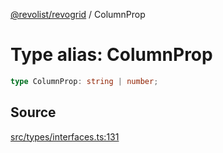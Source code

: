 [@revolist/revogrid](README.md) / ColumnProp

# Type alias: ColumnProp

```ts
type ColumnProp: string | number;
```

## Source

[src/types/interfaces.ts:131](https://github.com/revolist/revogrid/blob/ace6403c43f42f0eb026a7e73c0ae179d3a4c66f/src/types/interfaces.ts#L131)
